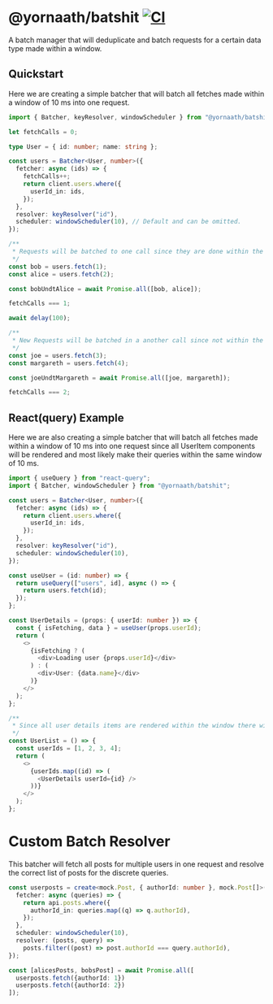 # @yornaath/batshit [![CI](https://github.com/yornaath/batshit/actions/workflows/ci.yml/badge.svg)](https://github.com/yornaath/batshit/actions/workflows/ci.yml)

A batch manager that will deduplicate and batch requests for a certain data type made within a window.

## Quickstart

Here we are creating a simple batcher that will batch all fetches made within a window of 10 ms into one request.

```ts
import { Batcher, keyResolver, windowScheduler } from "@yornaath/batshit";

let fetchCalls = 0;

type User = { id: number; name: string };

const users = Batcher<User, number>({
  fetcher: async (ids) => {
    fetchCalls++;
    return client.users.where({
      userId_in: ids,
    });
  },
  resolver: keyResolver("id"),
  scheduler: windowScheduler(10), // Default and can be omitted.
});

/**
 * Requests will be batched to one call since they are done within the same time window of 10 ms.
 */
const bob = users.fetch(1);
const alice = users.fetch(2);

const bobUndtAlice = await Promise.all([bob, alice]);

fetchCalls === 1;

await delay(100);

/**
 * New Requests will be batched in a another call since not within the timeframe.
 */
const joe = users.fetch(3);
const margareth = users.fetch(4);

const joeUndtMargareth = await Promise.all([joe, margareth]);

fetchCalls === 2;
```

## React(query) Example

Here we are also creating a simple batcher that will batch all fetches made within a window of 10 ms into one request since all UserItem components will be rendered and most likely make their queries within the same window of 10 ms.

```ts
import { useQuery } from "react-query";
import { Batcher, windowScheduler } from "@yornaath/batshit";

const users = Batcher<User, number>({
  fetcher: async (ids) => {
    return client.users.where({
      userId_in: ids,
    });
  },
  resolver: keyResolver("id"),
  scheduler: windowScheduler(10),
});

const useUser = (id: number) => {
  return useQuery(["users", id], async () => {
    return users.fetch(id);
  });
};

const UserDetails = (props: { userId: number }) => {
  const { isFetching, data } = useUser(props.userId);
  return (
    <>
      {isFetching ? (
        <div>Loading user {props.userId}</div>
      ) : (
        <div>User: {data.name}</div>
      )}
    </>
  );
};

/**
 * Since all user details items are rendered within the window there will only be one request made.
 */
const UserList = () => {
  const userIds = [1, 2, 3, 4];
  return (
    <>
      {userIds.map((id) => (
        <UserDetails userId={id} />
      ))}
    </>
  );
};
```

# Custom Batch Resolver

This batcher will fetch all posts for multiple users in one request and resolve the correct list of posts for the discrete queries.

```ts
const userposts = create<mock.Post, { authorId: number }, mock.Post[]>({
  fetcher: async (queries) => {
    return api.posts.where({
      authorId_in: queries.map((q) => q.authorId),
    });
  },
  scheduler: windowScheduler(10),
  resolver: (posts, query) =>
    posts.filter((post) => post.authorId === query.authorId),
});

const [alicesPosts, bobsPost] = await Promise.all([
  userposts.fetch({authorId: 1})
  userposts.fetch({authorId: 2})
]);
```
